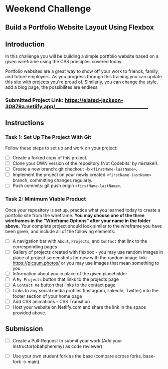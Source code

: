 # Weekend Challenge
## Build a Portfolio Website Layout Using Flexbox 

## Introduction

In this challenge you will be building a simple portfolio website based on a given wireframe using the CSS principles covered today.

Portfolio websites are a great way to show off your work to friends, family, and future employers. As you progress through this training you can update this site with projects you're proud of. Similarly, you can change the style, add a blog page, the possibilites are endless.

### Submitted Project Link: __https://elated-jackson-30879a.netlify.app/________________________________________

## Instructions

### Task 1: Set Up The Project With Git

Follow these steps to set up and work on your project:

- [ ] Create a forked copy of this project.
- [ ] Clone your OWN version of the repository (Not Codebits' by mistake!).
- [ ] Create a new branch: git checkout -b `<firstName-lastName>`.
- [ ] Implement the project on your newly created `<firstName-lastName>` branch, committing changes regularly.
- [ ] Push commits: git push origin `<firstName-lastName>`.
 
### Task 2: Minimum Viable Product

Once your repository is set up, practice what you learned today to create a portfolio site from the wireframe. **You may choose one of the three wireframes in the "Wireframe Options" after your name in the folder above.** Your complete project should look similar to the wireframe you have been given, and include all of the following elements:

- [ ]  A navigation bar with `About`, `Projects`, and `Contact` that link to the corresponding pages
- [ ]  Gallery of projects created with flexbox - you may use random images in place of project screenshots for now with the random image link: https://picsum.photos/ or you may use images that mean something to you
- [ ]  Information about you in place of the given placeholder
- [ ]  A `My Projects` button that links to the projects page
- [ ]  A `Contact Me` button that links to the contact page
- [ ]  Links to any social media profiles (Instagram, linkedIn, Twitter) into the footer section of your home page
- [ ] Add CSS animations - CSS Transition
- [ ] Host your website on Netlify.com and share the link in the space provided above.

## Submission

- [ ] Create a Pull-Request to submit your work (Add your instructor(obahphemmy) as code reviewer)
- [ ] Use your own student fork as the base (compare across forks, base-fork -> main).

